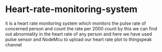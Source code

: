 # Heart-rate-monitoring-system
it is a heart rate monitoring system which monitors the pulse rate of concerned person and count the rate per 2000 count
by this we can find out abnormality in the heart rate of any person and here we have used pulse sensor and NodeMcu to upload our heart rate plot to thingspeak channel
